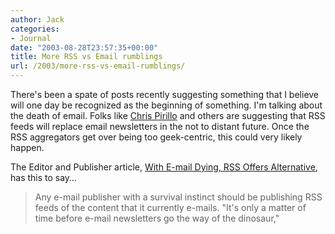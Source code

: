 ```yaml
---
author: Jack
categories:
- Journal
date: "2003-08-28T23:57:35+00:00"
title: More RSS vs Email rumblings
url: /2003/more-rss-vs-email-rumblings/
---
```


There's been a spate of posts recently suggesting something that I believe will one day be recognized as the beginning of something. I'm talking about the death of email. Folks like [Chris Pirillo][1] and others are suggesting that RSS feeds will replace email newsletters in the not to distant future. Once the RSS aggregators get over being too geek-centric, this could very likely happen.
  

  
The Editor and Publisher article, [With E-mail Dying, RSS Offers Alternative][2], has this to say&#8230;
  


> Any e-mail publisher with a survival instinct should be publishing RSS feeds of the content that it currently e-mails. "It's only a matter of time before e-mail newsletters go the way of the dinosaur,"

 [1]: http://chris.pirillo.com/
 [2]: http://www.editorandpublisher.com/editorandpublisher/features_columns/article_display.jsp?vnu_content_id=1963664 "With E-mail Dying, RSS Offers Alternative"